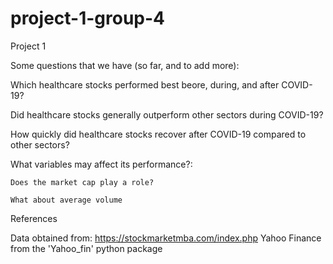 # project-1-group-4
Project 1


Some questions that we have (so far, and to add more):

Which healthcare stocks performed best beore, during, and after COVID-19?

Did healthcare stocks generally outperform other sectors during COVID-19?

How quickly did healthcare stocks recover after COVID-19 compared to other sectors?

What variables may affect its performance?:

    Does the market cap play a role?

    What about average volume

References

Data obtained from:
https://stockmarketmba.com/index.php
Yahoo Finance from the 'Yahoo_fin' python package
